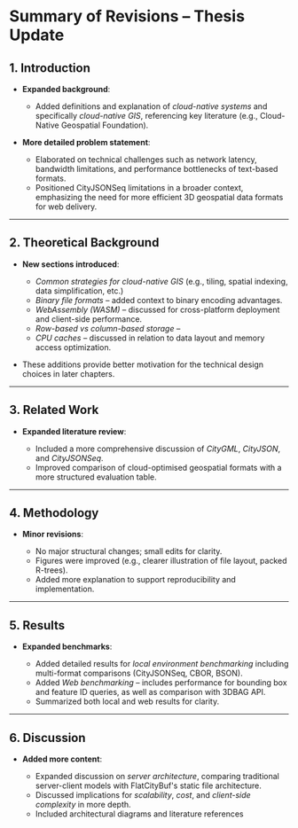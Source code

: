 # Summary of Revisions – Thesis Update

## 1. Introduction

* **Expanded background**:

  * Added definitions and explanation of *cloud-native systems* and specifically *cloud-native GIS*, referencing key literature (e.g., Cloud-Native Geospatial Foundation).
* **More detailed problem statement**:

  * Elaborated on technical challenges such as network latency, bandwidth limitations, and performance bottlenecks of text-based formats.
  * Positioned CityJSONSeq limitations in a broader context, emphasizing the need for more efficient 3D geospatial data formats for web delivery.

---

## 2. Theoretical Background

* **New sections introduced**:

  * *Common strategies for cloud-native GIS* (e.g., tiling, spatial indexing, data simplification, etc.)
  * *Binary file formats* – added context to binary encoding advantages.
  * *WebAssembly (WASM)* – discussed for cross-platform deployment and client-side performance.
  * *Row-based vs column-based storage* –
  * *CPU caches* – discussed in relation to data layout and memory access optimization.
* These additions provide better motivation for the technical design choices in later chapters.

---

## 3. Related Work

* **Expanded literature review**:

  * Included a more comprehensive discussion of *CityGML*, *CityJSON*, and *CityJSONSeq*.
  * Improved comparison of cloud-optimised geospatial formats with a more structured evaluation table.

---

## 4. Methodology

* **Minor revisions**:

  * No major structural changes; small edits for clarity.
  * Figures were improved (e.g., clearer illustration of file layout, packed R-trees).
  * Added more explanation to support reproducibility and implementation.

---

## 5. Results

* **Expanded benchmarks**:

  * Added detailed results for *local environment benchmarking* including multi-format comparisons (CityJSONSeq, CBOR, BSON).
  * Added *Web benchmarking* – includes performance for bounding box and feature ID queries, as well as comparison with 3DBAG API.
  * Summarized both local and web results for clarity.

---

## 6. Discussion

* **Added more content**:

  * Expanded discussion on *server architecture*, comparing traditional server-client models with FlatCityBuf's static file architecture.
  * Discussed implications for *scalability*, *cost*, and *client-side complexity* in more depth.
  * Included architectural diagrams and literature references
